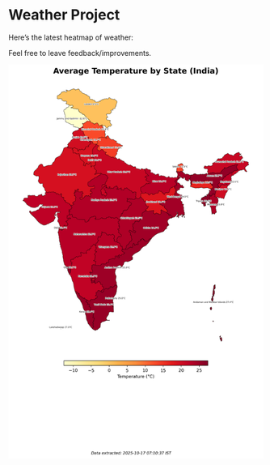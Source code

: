 # Weather Project

Here’s the latest heatmap of weather:

Feel free to leave feedback/improvements.

![India Heatmap](docs/assets/india_heatmap.png?v=F19E97)
